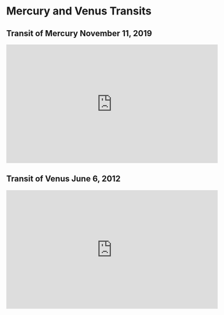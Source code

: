 # Mercury and Venus Transits

## Transit of Mercury November 11, 2019

<iframe width="560" height="315" src="https://www.youtube.com/embed/z2gX5oYAJaQ?si=-xtc-3BpZwtlaDLy" title="YouTube video player" frameborder="0" allow="accelerometer; autoplay; clipboard-write; encrypted-media; gyroscope; picture-in-picture; web-share" allowfullscreen></iframe>

## Transit of Venus June 6, 2012

<iframe width="560" height="315" src="https://www.youtube.com/embed/kQKesHhBAhI?si=wD0zwHKSOZ3dbNq6" title="YouTube video player" frameborder="0" allow="accelerometer; autoplay; clipboard-write; encrypted-media; gyroscope; picture-in-picture; web-share" allowfullscreen></iframe>


